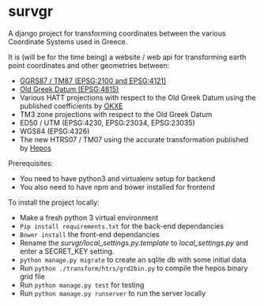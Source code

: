 # survgr  
A django project for transforming coordinates between the various Coordinate Systems used in Greece.  
  
It is (will be for the time being) a website / web api for transforming earth point coordinates and other geometries between:  
* [GGRS87 / TM87 (EPSG:2100 and EPSG:4121)](http://spatialreference.org/ref/epsg/ggrs87-greek-grid/)
* [Old Greek Datum (EPSG:4815)](http://spatialreference.org/ref/epsg/4815/)  
* Various HATT projections with respect to the Old Greek Datum  using the published coefficients by [OKXE](http://www.okxe.gr/el/)  
* TM3 zone projections with respect to the Old Greek Datum  
* ED50 / UTM (EPSG:4230, EPSG:23034, EPSG:23035) 
* WGS84 (EPSG:4326)  
* The new HTRS07 / TM07 using the accurate transformation published by [Hepos](http://www.hepos.gr/)  

Prerequisites:
* You need to have python3 and virtualenv setup for backend
* You also need to have npm and bower installed for frontend

To install the project locally:  
* Make a fresh python 3 virtual environment
* `Pip install requirements.txt` for the back-end dependancies
* `Bower install` the front-end dependancies
* Rename the _survgr/local_settings.py.template_ to _local_settings.py_ and enter a SECRET_KEY setting.
* `python manage.py migrate` to create an sqlite db with some initial data
* Run `python ./transform/htrs/grd2bin.py` to compile the hepos binary grid file
* Run `python manage.py test` for testing
* Run `python manage.py runserver` to run the server locally
